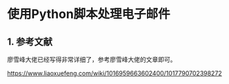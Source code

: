 # 使用Python脚本处理电子邮件





## 1. 参考文献

廖雪峰大佬已经写得非常详细了，参考廖雪峰大佬的文章即可。

https://www.liaoxuefeng.com/wiki/1016959663602400/1017790702398272

